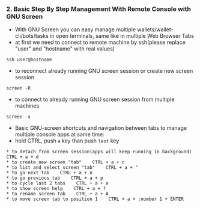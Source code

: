 ###  2. Basic Step By Step Management With Remote Console with GNU Screen

  * With GNU Screen you can easy manage multiple wallets/wallet-cli/bots/tasks in open terminals, same like in multiple Web Browser Tabs
  * at first we need to connect to remote machine by ssh(please replace "user" and "hostname" with real values)
```
ssh user@hostname
```    
  * to reconnect already running GNU screen session or create new screen session    
```
screen -R
```
  * to connect to already running GNU screen session from multiple machines
```
screen -x
```
  * Basic GNU-screen shortcuts and navigation between tabs to manage multiple console apps at same time:
  * hold CTRL, push `a` key than push `last` key
```
* to detach from screen session(apps will keep running in background)    CTRL + a + d
* to create new screen "tab"    CTRL + a + c
* to list and select screen "tab"    CTRL + a + "
* to go next tab    CTRL + a + n
* to go previous tab    CTRL + a + p
* to cycle last 2 tabs    CTRL + a + a
* to show screen help    CTRL + a + ?
* to rename screen tab    CTRL + a + A
* to move screen tab to position 1    CTRL + a + :number 1 + ENTER
```

      
